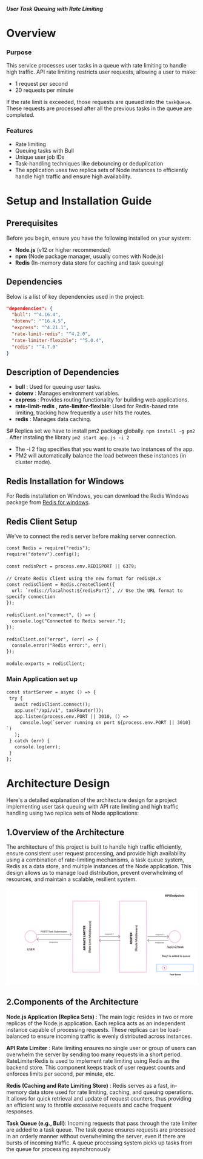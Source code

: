 **_User Task Queuing with Rate Limiting_**

# Overview

### Purpose

This service processes user tasks in a queue with rate limiting to handle high traffic. API rate limiting restricts user requests, allowing a user to make:

- 1 request per second
- 20 requests per minute

If the rate limit is exceeded, those requests are queued into the `taskQueue`. These requests are processed after all the previous tasks in the queue are completed.

### Features

- Rate limiting
- Queuing tasks with Bull
- Unique user job IDs
- Task-handling techniques like debouncing or deduplication
- The application uses two replica sets of Node instances to efficiently handle high traffic and ensure high availability.

# Setup and Installation Guide

## Prerequisites

Before you begin, ensure you have the following installed on your system:

- **Node.js** (v12 or higher recommended)
- **npm** (Node package manager, usually comes with Node.js)
- **Redis** (In-memory data store for caching and task queuing)

## Dependencies

Below is a list of key dependencies used in the project:

```json
"dependencies": {
  "bull": "^4.16.4",
  "dotenv": "^16.4.5",
  "express": "^4.21.1",
  "rate-limit-redis": "^4.2.0",
  "rate-limiter-flexible": "^5.0.4",
  "redis": "^4.7.0"
}
```

## Description of Dependencies

- **bull** : Used for queuing user tasks.
- **dotenv** : Manages environment variables.
- **express** : Provides routing functionality for building web applications.
- **rate-limit-redis** , **rate-limiter-flexible**: Used for Redis-based rate limiting, tracking how frequently a user hits the routes.
- **redis** : Manages data caching.

$# Replica set
we have to install pm2 package globally.
`npm install -g pm2`
. After instaling the library
`pm2 start app.js -i 2`

- The -i 2 flag specifies that you want to create two instances of the app.
- PM2 will automatically balance the load between these instances (in cluster mode).

## Redis Installation for Windows

For Redis installation on Windows, you can download the Redis Windows package from
[Redis for windows](https://github.com/microsoftarchive/redis/releases).

## Redis Client Setup

We've to connect the redis server before making server connection.

```
const Redis = require("redis");
require("dotenv").config();

const redisPort = process.env.REDISPORT || 6379;

// Create Redis client using the new format for redis@4.x
const redisClient = Redis.createClient({
  url: `redis://localhost:${redisPort}`, // Use the URL format to specify connection
});

redisClient.on("connect", () => {
  console.log("Connected to Redis server.");
});

redisClient.on("error", (err) => {
  console.error("Redis error:", err);
});

module.exports = redisClient;

```

### Main Application set up

```
const startServer = async () => {
 try {
   await redisClient.connect();
   app.use("/api/v1", taskRouter());
   app.listen(process.env.PORT || 3010, () =>
     console.log(`server running on port ${process.env.PORT || 3010} `)
   );
 } catch (err) {
   console.log(err);
 }
};
```

# Architecture Design

Here's a detailed explanation of the architecture design for a project implementing user task queuing with API rate limiting and high traffic handling using two replica sets of Node applications:

## 1.Overview of the Architecture

The architecture of this project is built to handle high traffic efficiently, ensure consistent user request processing, and provide high availability using a combination of rate-limiting mechanisms, a task queue system, Redis as a data store, and multiple instances of the Node application. This design allows us to manage load distribution, prevent overwhelming of resources, and maintain a scalable, resilient system.

![architecture-high-level-design](./assets/architecture-high-level-design.png)

## 2.Components of the Architecture

**Node.js Application (Replica Sets)** :
The main logic resides in two or more replicas of the Node.js application. Each replica acts as an independent instance capable of processing requests.
These replicas can be load-balanced to ensure incoming traffic is evenly distributed across instances.

**API Rate Limiter** :
Rate limiting ensures no single user or group of users can overwhelm the server by sending too many requests in a short period.
RateLimiterRedis is used to implement rate limiting using Redis as the backend store. This component keeps track of user request counts and enforces limits per second, per minute, etc.

**Redis (Caching and Rate Limiting Store)** :
Redis serves as a fast, in-memory data store used for rate limiting, caching, and queuing operations.
It allows for quick retrieval and update of request counters, thus providing an efficient way to throttle excessive requests and cache frequent responses.

**Task Queue (e.g., Bull)**:
Incoming requests that pass through the rate limiter are added to a task queue.
The task queue ensures requests are processed in an orderly manner without overwhelming the server, even if there are bursts of incoming traffic.
A queue processing system picks up tasks from the queue for processing asynchronously
